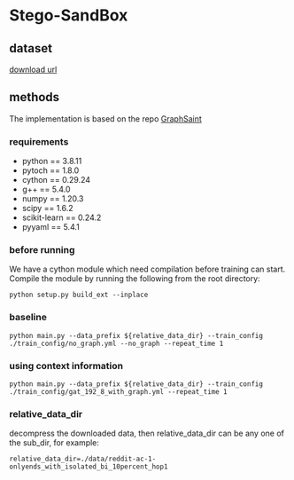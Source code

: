 # Stego-SandBox

## dataset
[download url](https://cloud.tsinghua.edu.cn/f/534297a363764ad698d8/?dl=1)


## methods
The implementation is based on the repo [GraphSaint](https://github.com/GraphSAINT/GraphSAINT)

### requirements
- python == 3.8.11
- pytoch == 1.8.0
- cython == 0.29.24
- g++ == 5.4.0
- numpy == 1.20.3
- scipy == 1.6.2
- scikit-learn == 0.24.2
- pyyaml == 5.4.1

### before running
We have a cython module which need compilation before training can start. Compile the module by running the following from the root directory:

```
python setup.py build_ext --inplace
```

### baseline

```
python main.py --data_prefix ${relative_data_dir} --train_config ./train_config/no_graph.yml --no_graph --repeat_time 1 
```

### using context information

```
python main.py --data_prefix ${relative_data_dir} --train_config ./train_config/gat_192_8_with_graph.yml --repeat_time 1
```

### relative_data_dir
decompress the downloaded data, then relative_data_dir can be any one of the sub_dir, for example:  
```
relative_data_dir=./data/reddit-ac-1-onlyends_with_isolated_bi_10percent_hop1
```

